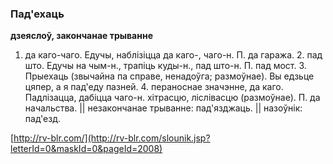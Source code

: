 ### Пад'ехаць
**дзеяслоў, закончанае трыванне**

1. да каго-чаго. Едучы, наблізіцца да каго-, чаго-н. П. да гаража. 2. пад што. Едучы на чым-н., трапіць куды-н., пад што-н. П. пад мост. 3. Прыехаць (звычайна па справе, ненадоўга; размоўнае). Вы едзьце цяпер, а я пад'еду пазней. 4. пераноснае значэнне, да каго. Падлізацца, дабіцца чаго-н. хітрасцю, ліслівасцю (размоўнае). П. да начальства. || незакончанае трыванне: пад'язджаць. || назоўнік: пад'езд.

<a rel="author">[http://rv-blr.com/](http://rv-blr.com/slounik.jsp?letterId=0&maskId=0&pageId=2008)</a>
